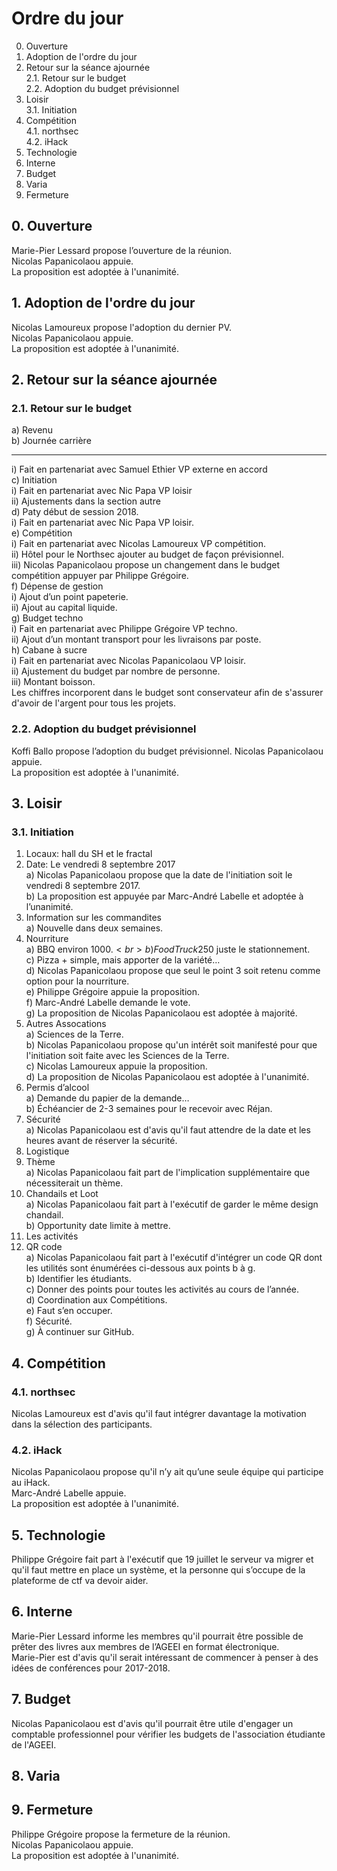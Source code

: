 # Ordre du jour

0. Ouverture
1. Adoption de l'ordre du jour
2. Retour sur la séance ajournée <br>
	2.1. Retour sur le budget <br>
	2.2. Adoption du budget prévisionnel 
3. Loisir <br>
	3.1. Initiation
4. Compétition <br>
	4.1. northsec<br>
	4.2. iHack
5. Technologie
6. Interne
7. Budget
8. Varia
9. Fermeture


## 0. Ouverture

Marie-Pier Lessard propose l’ouverture de la réunion. <br>
Nicolas Papanicolaou appuie.<br>
La proposition est adoptée à l'unanimité.

## 1. Adoption de l'ordre du jour

Nicolas Lamoureux propose l'adoption du dernier PV.<br>
Nicolas Papanicolaou appuie.<br>
La proposition est adoptée à l'unanimité.

## 2. Retour sur la séance ajournée

### 2.1. Retour sur le budget

a) Revenu <br>
b) Journée carrière <br>
<hr> i) Fait en partenariat avec Samuel Ethier VP externe en accord <br>
c) Initiation <br>
	i) Fait en partenariat avec Nic Papa VP loisir <br>
	ii) Ajustements dans la section autre <br>
d) Paty début de session 2018. <br>
	i) Fait en partenariat avec Nic Papa VP loisir. <br>
e) Compétition <br>
	i) Fait en partenariat avec Nicolas Lamoureux VP compétition. <br>
	ii) Hôtel pour le Northsec ajouter au budget de façon prévisionnel. <br>
	iii) Nicolas Papanicolaou propose un changement dans le budget compétition appuyer par Philippe Grégoire.<br> 
f) Dépense de gestion <br>
	i) Ajout d’un point papeterie. <br> 
	ii) Ajout au capital liquide. <br>
g) Budget techno <br>
	i) Fait en partenariat avec Philippe Grégoire VP techno.<br>
	ii) Ajout d’un montant transport pour les livraisons par poste. <br>
h) Cabane à sucre <br>
	i) Fait en partenariat avec Nicolas Papanicolaou VP loisir. <br>
	ii) Ajustement du budget par nombre de personne. <br>
	iii) Montant boisson. <br>
Les chiffres incorporent dans le budget sont conservateur afin de s'assurer d'avoir de l'argent pour tous les projets.

### 2.2. Adoption du budget prévisionnel 

Koffi Ballo propose l’adoption du budget prévisionnel.
Nicolas Papanicolaou appuie. <br>
La proposition est adoptée à l'unanimité. <br>

## 3. Loisir
### 3.1. Initiation

1) Locaux: hall du SH et le fractal <br>
2) Date: Le vendredi 8 septembre 2017 <br>
	a) Nicolas Papanicolaou propose que la date de l'initiation soit le vendredi 8 septembre 2017. <br>
	b) La proposition est appuyée par Marc-André Labelle et adoptée à l’unanimité. <br>
3) Information sur les commandites <br>
	a) Nouvelle dans deux semaines. <br>
4) Nourriture <br>
	a) BBQ environ 1000$. <br>
	b) Food Truck 250$ juste le stationnement. <br>
	c) Pizza + simple, mais apporter de la variété… <br>
	d) Nicolas Papanicolaou propose que seul le point 3 soit retenu comme option pour la nourriture. <br>
	e) Philippe Grégoire appuie la proposition. <br>
	f) Marc-André Labelle demande le vote. <br>
	g) La proposition de Nicolas Papanicolaou est adoptée à majorité. <br>
5) Autres Assocations <br>
	a) Sciences de la Terre. <br>
	b) Nicolas Papanicolaou propose qu'un intérêt soit manifesté pour que l'initiation soit faite avec les Sciences de la Terre. <br>
	c) Nicolas Lamoureux appuie la proposition. <br>
	d) La proposition de Nicolas Papanicolaou est adoptée à l'unanimité. <br>
6) Permis d’alcool <br>
	a) Demande du papier de la demande… <br>
	b) Échéancier de 2-3 semaines pour le recevoir avec Réjan.<br>
7) Sécurité <br>
	a) Nicolas Papanicolaou est d'avis qu'il faut attendre de la date et les heures avant de réserver la sécurité. <br>
8) Logistique <br>
9) Thème <br>
	a) Nicolas Papanicolaou fait part de l'implication supplémentaire que nécessiterait un thème.<br>
10) Chandails et Loot <br>
	a) Nicolas Papanicolaou fait part à l'exécutif de garder le même design chandail. <br>
	b) Opportunity date limite à mettre. <br>
11) Les activités <br>
12) QR code <br>
	a) Nicolas Papanicolaou fait part à l'exécutif d'intégrer un code QR dont les utilités sont énumérées ci-dessous aux points b à g. <br>
	b) Identifier les étudiants. <br>
	c) Donner des points pour toutes les activités au cours de l’année.<br> 
	d) Coordination aux Compétitions. <br>
	e) Faut s’en occuper. <br>
	f) Sécurité. <br>
	g) À continuer sur GitHub. <br>



## 4. Compétition
### 4.1. northsec

Nicolas Lamoureux est d'avis qu'il faut intégrer davantage la motivation dans la sélection des participants.


### 4.2. iHack

Nicolas Papanicolaou propose qu'il n’y ait qu’une seule équipe qui participe au iHack.<br>
Marc-André Labelle appuie.<br>
La proposition est adoptée à l'unanimité.<br>

## 5. Technologie

Philippe Grégoire fait part à l'exécutif que 19 juillet le serveur va migrer et qu'il faut mettre en place un système, et la personne qui s’occupe de la plateforme de ctf va devoir aider. <br>

## 6. Interne

Marie-Pier Lessard informe les membres qu'il pourrait être possible de prêter des livres aux membres de l’AGEEI en format électronique.<br>
Marie-Pier est d'avis qu'il serait intéressant de commencer à penser à des idées de conférences pour 2017-2018.<br>

## 7. Budget


Nicolas Papanicolaou est d'avis qu'il pourrait être utile d'engager un comptable professionnel pour vérifier les budgets de l'association étudiante de l'AGEEI.<br>

## 8. Varia

## 9. Fermeture

Philippe Grégoire propose la fermeture de la réunion.<br>
Nicolas Papanicolaou appuie.<br>
La proposition est adoptée à l'unanimité.


